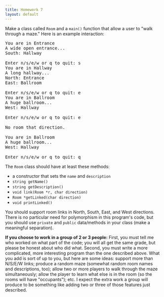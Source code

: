 ```yaml
---
title: Homework 7
layout: default
---
```


Make a class called `Room` and a `main()` function that allow a user to "walk
through a maze." Here is an example interaction:

<pre>
You are in Entrance
A wide open entrance...
South: Hallway

Enter n/s/e/w or q to quit: s
You are in Hallway
A long hallway...
North: Entrance
East: Ballroom

Enter n/s/e/w or q to quit: e
You are in Ballroom
A huge ballroom...
West: Hallway

Enter n/s/e/w or q to quit: e

No room that direction.

You are in Ballroom
A huge ballroom...
West: Hallway

Enter n/s/e/w or q to quit: q
</pre>

The `Room` class should have at least these methods:

* a constructor that sets the `name` and `description`
* `string getName()`
* `string getDescription()`
* `void link(Room *r, char direction)`
* `Room *getLinked(char direction)`
* `void printLinked()`

You should support room links in North, South, East, and West directions. There
is no particular need for polymorphism in this program's code, but you should
use `private` and `public` data/methods in your class (make a meaningful
separation).

**If you choose to work in a group of 2 or 3 people:** First, you must tell me
who worked on what part of the code; you will all get the same grade, but
please be honest about who did what. Second, you must write a more complicated,
more interesting program than the one described above. What you add is sort of
up to you, but here are some ideas: support more than N/S/E/W links; produce a
random maze (somewhat random room names and descriptions, too); allow two or
more players to walk through the maze simultaneously; allow the player to learn
what else is in the room (so the rooms will have "occupants"); etc. I expect
the extra work a group will produce to be something like adding two or three of
those features just described.
